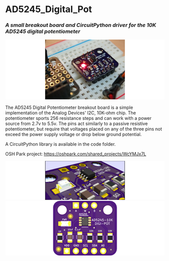 # AD5245_Digital_Pot
### _A small breakout board and CircuitPython driver for the 10K AD5245 digital potentiometer_

![Image During Initial Test](https://github.com/CedarGroveStudios/PCB_AD5245_Digital_Potentiometer/blob/main/photos/DSC05820a%20lores.jpg)

The AD5245 Digital Potentiometer breakout board is a simple implementation of the Analog Devices' I2C, 10K-ohm chip. The potentiometer sports 256 resistance steps and can work with a power source from 2.7v to 5.5v. The pins act similarly to a passive resistive potentiometer, but require that voltages placed on any of the three pins not exceed the power supply voltage or drop below ground potential.

A CircuitPython library is available in the code folder.

OSH Park project: https://oshpark.com/shared_projects/WcYMJx7L

![Closeup Image of Module](https://github.com/CedarGroveStudios/PCB_AD5245_Digital_Potentiometer/blob/main/photos/AD5245_breakout_close.png)
![Image of Module](https://github.com/CedarGroveStudios/PCB_AD5245_Digital_Potentiometer/blob/main/photos/AD5245_breakout%20for%20fritzing.png)
